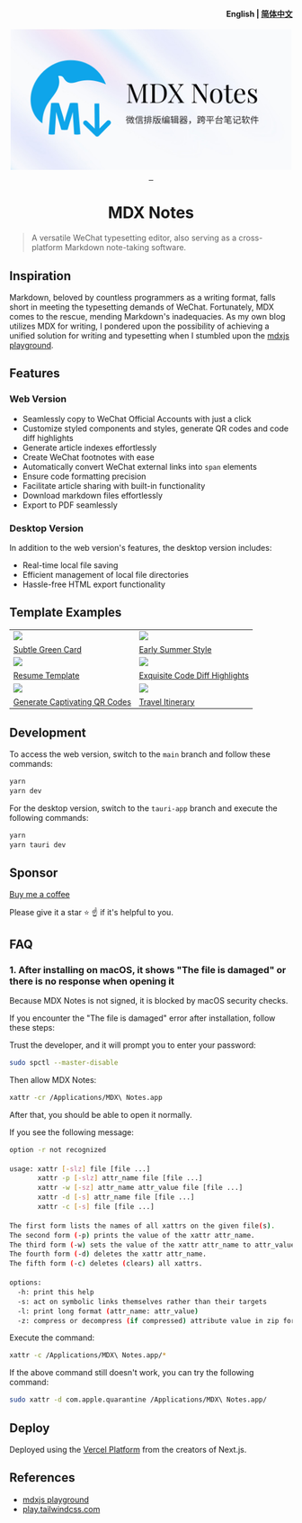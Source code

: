 <h4 align="right"><strong>English</strong> | <a href="https://github.com/maqi1520/mdx-notes/blob/tauri-app/README_CN.md">简体中文</a></h4>

<div align="center">
<a href="https://mdxnotes.com/">
<img width="500" src="./public/social-card.jpg"/>
</a>
</div>
<div align="center"> <a href="https://github.com/maqi1520/mdx-notes/actions">
    <img src="https://github.com/maqi1520/mdx-notes/actions/workflows/release.yml/badge.svg" alt="">
  </a>
  <a href="https://github.com/maqi1520/mdx-notes/releases">
    <img src="https://img.shields.io/github/downloads/maqi1520/mdx-notes/total.svg" alt="">
  </a>
  <a href="https://github.com/maqi1520/mdx-notes/releases/latest">
    <img src="https://img.shields.io/github/release/maqi1520/mdx-notes.svg" alt="">
  </a>
</div>
<h1 align="center">MDX Notes</h1>

> A versatile WeChat typesetting editor, also serving as a cross-platform Markdown note-taking software.

## Inspiration

Markdown, beloved by countless programmers as a writing format, falls short in meeting the typesetting demands of WeChat. Fortunately, MDX comes to the rescue, mending Markdown's inadequacies. As my own blog utilizes MDX for writing, I pondered upon the possibility of achieving a unified solution for writing and typesetting when I stumbled upon the [mdxjs playground](https://mdxjs.com/playground/).

## Features

### Web Version

- Seamlessly copy to WeChat Official Accounts with just a click
- Customize styled components and styles, generate QR codes and code diff highlights
- Generate article indexes effortlessly
- Create WeChat footnotes with ease
- Automatically convert WeChat external links into `span` elements
- Ensure code formatting precision
- Facilitate article sharing with built-in functionality
- Download markdown files effortlessly
- Export to PDF seamlessly

### Desktop Version

In addition to the web version's features, the desktop version includes:

- Real-time local file saving
- Efficient management of local file directories
- Hassle-free HTML export functionality

## Template Examples

<table>
<tr>
    <td><img src="https://user-images.githubusercontent.com/9312044/262275142-ce7f3e70-cbad-449e-999e-4cba33f75000.png"/></td>
    <td><img src="https://user-images.githubusercontent.com/9312044/262275149-3310abc1-5a6d-45cb-aa9a-3359381ec429.png"/></td>
</tr> 
<tr>
    <td><a href="https://mdxnotes.com/post?id=64b51328337a9f4db79fe677" >Subtle Green Card</a></td>
    <td><a href="https://mdxnotes/post?id=64c0fca121821b2af589cf6e">Early Summer Style</a></td>
</tr> 
<tr>
  <td><img src="https://user-images.githubusercontent.com/9312044/262275160-41c30692-b554-4da6-bcc7-3fb00169ed5d.png"/></td>
  <td><img src="https://user-images.githubusercontent.com/9312044/262275117-fdf35fe4-0b70-45ad-995d-b6622586c6d8.png"/></td>
</tr>
<tr>
  <td><a href="https://mdxnotes.com/post?id=624688ccb6fe2900015728ac">Resume Template</a></td>
  <td><a href="https://mdxnotes.com/post?id=625550658cc5730001809f0c">Exquisite Code Diff Highlights</a></td>
</tr>
<tr>
    <td><img src="https://user-images.githubusercontent.com/9312044/262275165-766ff817-7c09-4288-b8dd-55d7424c2fd6.png"/></td>
    <td><img src="https://user-images.githubusercontent.com/9312044/262275168-6dd4b05c-a604-4ab1-abe3-b2d2dc759d8e.png"/></td>
</tr> 
<tr>
    <td><a href="https://mdxnotes.com/post?id=6492ae0109e298c79055dfab">Generate Captivating QR Codes</a></td>
    <td><a href="https://mdxnotes.com/post?id=6492aa37f5cf3a54f14493a8">Travel Itinerary</a></td>
</tr> 
</table>

## Development

To access the web version, switch to the `main` branch and follow these commands:

```bash
yarn
yarn dev
```

For the desktop version, switch to the `tauri-app` branch and execute the following commands:

```bash
yarn
yarn tauri dev
```

## Sponsor

[Buy me a coffee](https://www.buymeacoffee.com/maqi1520)

Please give it a star ⭐ ☝️ if it's helpful to you.

## FAQ

### 1. After installing on macOS, it shows "The file is damaged" or there is no response when opening it

Because MDX Notes is not signed, it is blocked by macOS security checks.

If you encounter the "The file is damaged" error after installation, follow these steps:

Trust the developer, and it will prompt you to enter your password:

```bash
sudo spctl --master-disable
```

Then allow MDX Notes:

```bash
xattr -cr /Applications/MDX\ Notes.app
```

After that, you should be able to open it normally.

If you see the following message:

```sh
option -r not recognized

usage: xattr [-slz] file [file ...]
       xattr -p [-slz] attr_name file [file ...]
       xattr -w [-sz] attr_name attr_value file [file ...]
       xattr -d [-s] attr_name file [file ...]
       xattr -c [-s] file [file ...]

The first form lists the names of all xattrs on the given file(s).
The second form (-p) prints the value of the xattr attr_name.
The third form (-w) sets the value of the xattr attr_name to attr_value.
The fourth form (-d) deletes the xattr attr_name.
The fifth form (-c) deletes (clears) all xattrs.

options:
  -h: print this help
  -s: act on symbolic links themselves rather than their targets
  -l: print long format (attr_name: attr_value)
  -z: compress or decompress (if compressed) attribute value in zip format
```

Execute the command:

```bash
xattr -c /Applications/MDX\ Notes.app/*
```

If the above command still doesn't work, you can try the following command:

```bash
sudo xattr -d com.apple.quarantine /Applications/MDX\ Notes.app/
```

## Deploy

Deployed using the [Vercel Platform](https://vercel.com/import?utm_medium=default-template&filter=next.js&utm_source=create-next-app&utm_campaign=create-next-app-readme) from the creators of Next.js.

## References

- [mdxjs playground](https://mdxjs.com/playground/)
- [play.tailwindcss.com](https://play.tailwindcss.com/)
